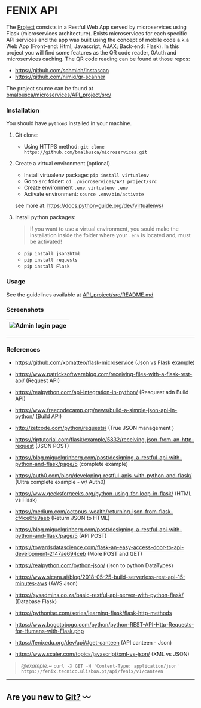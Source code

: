 
# FENIX API


The [Project](https://github.com/bmalbusca/ASIT/blob/master/API_project/README.md) consists in a Restful Web App served by microservices using Flask (microservices architecture). Exists microservices for each specific API services and the app was built using the concept of mobile code a.k.a Web App (Front-end: Html, Javascript, AJAX; Back-end: Flask). In this project you will find some features as the QR code reader, 0Auth and microservices caching. The QR code reading can be found at those repos:

- https://github.com/schmich/instascan
- https://github.com/nimiq/qr-scanner

The project source can be found at [bmalbusca/microservices/API_project/src/](https://github.com/bmalbusca/microservices/tree/master/API_project/src)

### Installation
You should have `python3` installed in your machine. 

1. Git clone:
   - Using HTTPS method: `git clone https://github.com/bmalbusca/microservices.git`

2. Create a virtual environment (optional)
   - Install virtualenv package: `pip install virtualenv`
   - Go to `src` folder: `cd ./microservices/API_project/src`
   - Create environment `.env`: `virtualenv .env`
   - Activate environment: `source .env/bin/activate`
   
   see more at: https://docs.python-guide.org/dev/virtualenvs/

3. Install python packages:
   
   > If you want to use a virtual environment, you sould make the installation inside the folder where your `.env` is located and, must be activated!  
     
     - `pip install json2html`
     - `pip install requests`
     - `pip install Flask`


### Usage

See the guidelines available at [API_project/src/README.md](https://github.com/bmalbusca/microservices/blob/master/API_project/src/README.md)


###   Screenshots


|![Admin login page](./images_ASINT/login.png)|
| :--: | 
_______

### References 

- https://github.com/xpmatteo/flask-microservice (Json vs Flask example)

- https://www.patricksoftwareblog.com/receiving-files-with-a-flask-rest-api/ (Request API)
- https://realpython.com/api-integration-in-python/ (Resquest adn Build API)
- https://www.freecodecamp.org/news/build-a-simple-json-api-in-python/ (Build API)
- http://zetcode.com/python/requests/ (True JSON management )
- https://riptutorial.com/flask/example/5832/receiving-json-from-an-http-request (JSON POST) 
- https://blog.miguelgrinberg.com/post/designing-a-restful-api-with-python-and-flask/page/5 (complete example)
- https://auth0.com/blog/developing-restful-apis-with-python-and-flask/ (Ultra complete example - w/ Auth0)
- https://www.geeksforgeeks.org/python-using-for-loop-in-flask/ (HTML vs Flask)
- https://medium.com/octopus-wealth/returning-json-from-flask-cf4ce6fe9aeb (Return JSON to HTML)
- https://blog.miguelgrinberg.com/post/designing-a-restful-api-with-python-and-flask/page/5 (API POST)
- https://towardsdatascience.com/flask-an-easy-access-door-to-api-development-2147ae694ceb (More POST and GET)
- https://realpython.com/python-json/ (json to python DataTypes)
- https://www.sicara.ai/blog/2018-05-25-build-serverless-rest-api-15-minutes-aws (AWS Json)
- https://sysadmins.co.za/basic-restful-api-server-with-python-flask/ (Database Flask)

- https://pythonise.com/series/learning-flask/flask-http-methods
- https://www.bogotobogo.com/python/python-REST-API-Http-Requests-for-Humans-with-Flask.php



- https://fenixedu.org/dev/api/#get-canteen (API canteen - Json)
- https://www.scaler.com/topics/javascript/xml-vs-json/ (XML vs JSON)
>
> *@example:~*
> ``` curl -X GET -H 'Content-Type: application/json' https://fenix.tecnico.ulisboa.pt/api/fenix/v1/canteen ```
>
------------




Are you new to [Git?](https://github.com/bmalbusca/git_getting_started)  :wavy_dash:
-------------

